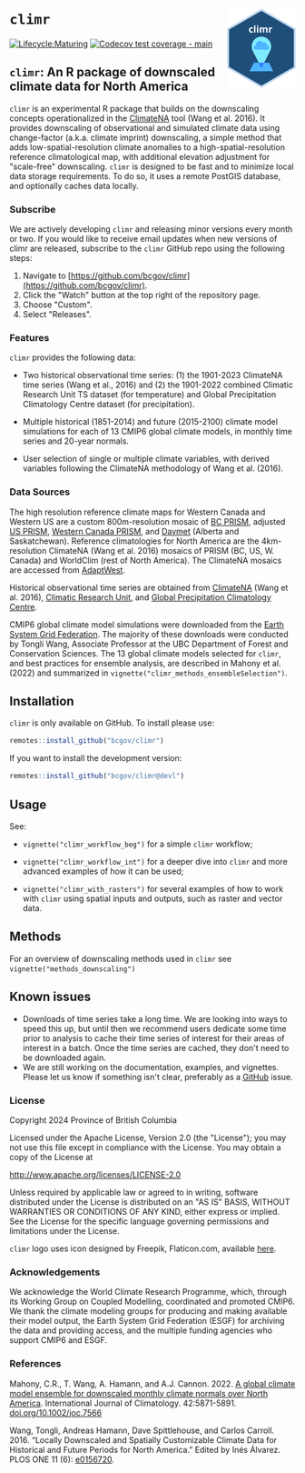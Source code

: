 # `climr` <img src="logo.svg" align="right" alt="" width="120"/>

<!-- badges: start -->

[![Lifecycle:Maturing](https://img.shields.io/badge/Lifecycle-Maturing-007EC6)](<Redirect-URL>)
[![Codecov test coverage - main](https://codecov.io/gh/bcgov/climr/branch/main/graph/badge.svg)](https://app.codecov.io/gh/bcgov/climr/?branch=main)

<!-- badges: end -->

## `climr`: An R package of downscaled climate data for North America

`climr` is an experimental R package that builds on the downscaling concepts operationalized in the <a href='https://climatena.ca/' target='_blank'>ClimateNA</a> tool (Wang et al. 2016).
It provides downscaling of observational and simulated climate data using change-factor (a.k.a. climate imprint) downscaling, a simple method that adds low-spatial-resolution climate anomalies to a high-spatial-resolution reference climatological map, with additional elevation adjustment for "scale-free" downscaling.
`climr` is designed to be fast and to minimize local data storage requirements.
To do so, it uses a remote PostGIS database, and optionally caches data locally.

### Subscribe

We are actively developing `climr` and releasing minor versions every month or two. 
If you would like to receive email updates when new versions of climr are released, 
subscribe to the `climr` GitHub repo using the following steps: 

1. Navigate to [https://github.com/bcgov/climr](https://github.com/bcgov/climr). 
2. Click the "Watch" button at the top right of the repository page.
3. Choose "Custom".
4. Select "Releases".

### Features

`climr` provides the following data:

-   Two historical observational time series: (1) the 1901-2023 ClimateNA time series (Wang et al., 2016) and (2) the 1901-2022 combined Climatic Research Unit TS dataset (for temperature) and Global Precipitation Climatology Centre dataset (for precipitation). 

-   Multiple historical (1851-2014) and future (2015-2100) climate model simulations for each of 13 CMIP6 global climate models, in monthly time series and 20-year normals.

-   User selection of single or multiple climate variables, with derived variables following the ClimateNA methodology of Wang et al. (2016).

### Data Sources

The high resolution reference climate maps for Western Canada and Western US are a custom 800m-resolution mosaic of [BC PRISM](https://www.pacificclimate.org/data/prism-climatology-and-monthly-timeseries), adjusted [US PRISM](https://prism.oregonstate.edu/normals/), [Western Canada PRISM](https://prism.oregonstate.edu/projects/canw.php), and [Daymet](https://daymet.ornl.gov/overview) (Alberta and Saskatchewan). 
Reference climatologies for North America are the 4km-resolution ClimateNA (Wang et al. 2016) mosaics of PRISM (BC, US, W. Canada) and WorldClim (rest of North America).
The ClimateNA mosaics are accessed from [AdaptWest](https://adaptwest.databasin.org/pages/adaptwest-climatena/).

Historical observational time series are obtained from [ClimateNA](https://climatena.ca/) (Wang et al. 2016), [Climatic Research Unit](https://crudata.uea.ac.uk/cru/data/hrg/), and [Global Precipitation Climatology Centre](https://psl.noaa.gov/data/gridded/data.gpcc.html). 

CMIP6 global climate model simulations were downloaded from the [Earth System Grid Federation](https://aims2.llnl.gov/search/cmip6). The majority of these downloads were conducted by Tongli Wang, Associate Professor at the UBC Department of Forest and Conservation Sciences.
The 13 global climate models selected for `climr`, and best practices for ensemble analysis, are described in Mahony et al. (2022) and summarized in `vignette("climr_methods_ensembleSelection")`. 

## Installation

`climr` is only available on GitHub. To install please use:

``` r
remotes::install_github("bcgov/climr")
```

If you want to install the development version:

``` r
remotes::install_github("bcgov/climr@devl")
```

## Usage

See:

-   `vignette("climr_workflow_beg")` for a simple `climr` workflow;

-   `vignette("climr_workflow_int")` for a deeper dive into `climr`
and more advanced examples of how it can be used;

-   `vignette("climr_with_rasters")` for several examples of how 
to work with `climr` using spatial inputs and outputs, such as raster and vector data.

## Methods

For an overview of downscaling methods used in `climr` see `vignette("methods_downscaling")`

## Known issues

-   Downloads of time series take a long time. We are looking into ways to speed this up, but until then we recommend users dedicate some time prior to analysis to cache their time series of interest for their areas of interest in a batch. Once the time series are cached, they don't need to be downloaded again. 
-   We are still working on the documentation, examples, and vignettes. Please let us know if something isn't clear, preferably as a [GitHub](https://github.com/bcgov/climr) issue. 

### License

Copyright 2024 Province of British Columbia

Licensed under the Apache License, Version 2.0 (the "License"); you may not use this file except in compliance with the License.
You may obtain a copy of the License at

<http://www.apache.org/licenses/LICENSE-2.0>

Unless required by applicable law or agreed to in writing, software distributed under the License is distributed on an "AS IS" BASIS, WITHOUT WARRANTIES OR CONDITIONS OF ANY KIND, either express or implied.
See the License for the specific language governing permissions and limitations under the License.

`climr` logo uses icon designed by Freepik, Flaticon.com, available [here](https://www.flaticon.com/free-icon/pin_6093139).

### Acknowledgements

We acknowledge the World Climate Research Programme, which, through its Working Group on Coupled Modelling, coordinated and promoted CMIP6. We thank the climate modeling groups for producing and making available their model output, the Earth System Grid Federation (ESGF) for archiving the data and providing access, and the multiple funding agencies who support CMIP6 and ESGF. 

### References

Mahony, C.R., T. Wang, A. Hamann, and A.J. Cannon. 2022. [A global climate model ensemble for downscaled monthly climate normals over North America](https://rmets.onlinelibrary.wiley.com/doi/full/10.1002/joc.7566). International Journal of Climatology. 42:5871-5891. [doi.org/10.1002/joc.7566](https://doi.org/10.1002/joc.7566)

Wang, Tongli, Andreas Hamann, Dave Spittlehouse, and Carlos Carroll. 2016. “Locally Downscaled and Spatially Customizable Climate Data for Historical and Future Periods for North America.” Edited by Inés Álvarez. PLOS ONE 11 (6): [e0156720](https://doi.org/10.1371/journal.pone.0156720).